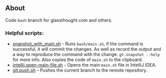 ## About
Code `bash` branch for glassthought.com and others.

### Helpful scripts:
- [snapshot_with_main.sh](snapshot.sh) - Runs `bash/main.sh`, if the command is successful, it will commit the changes. As well as record the output and a way to reproduce the command with the change. `gt.snapshot --help` for more info. Also copies the code of `main.sh` to the clipboard.
- [intellij.open-main-file.sh](intellij.open-main-app-file.sh) - Opens the main `main.sh` file in IntelliJ IDEA.
- [git.push.sh](git.push.sh) - Pushes the current branch to the remote repository.


